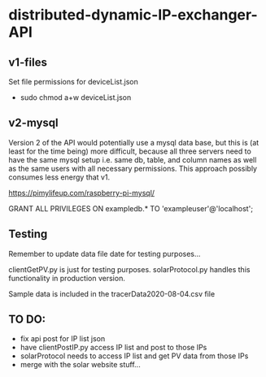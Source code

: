 # distributed-dynamic-IP-exchanger-API

## v1-files

Set file permissions for deviceList.json
* sudo chmod a+w deviceList.json
## v2-mysql

Version 2 of the API would potentially use a mysql data base, but this is (at least for the time being) more difficult, because all three servers need to have the same mysql setup i.e. same db, table, and column names as well as the same users with all necessary permissions. This approach possibly consumes less energy that v1.

https://pimylifeup.com/raspberry-pi-mysql/

GRANT ALL PRIVILEGES ON exampledb.* TO 'exampleuser'@'localhost';

## Testing
Remember to update data file date for testing purposes...

clientGetPV.py is just for testing purposes. solarProtocol.py handles this functionality in production version.

Sample data is included in the tracerData2020-08-04.csv file


## TO DO:
* fix api post for IP list json
* have clientPostIP.py access IP list and post to those IPs
* solarProtocol needs to access IP list and get PV data from those IPs
* merge with the solar website stuff...